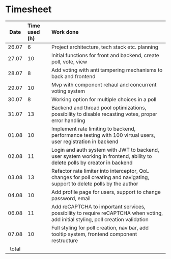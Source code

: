 # Timesheet

| Date  | Time used (h) | Work done                                                                                                                        |
|:-----:|:--------------|:---------------------------------------------------------------------------------------------------------------------------------|
| 26.07 | 6             | Project architecture, tech stack etc. planning                                                                                   |
| 27.07 | 10            | Initial functions for front and backend, create poll, vote, view                                                                 |
| 28.07 | 8             | Add voting with anti tampering mechanisms to back and frontend                                                                   |
| 29.07 | 10            | Mvp with component rehaul and concurrent voting system                                                                           |
| 30.07 | 8             | Working option for multiple choices in a poll                                                                                    |
| 31.07 | 13            | Backend and thread pool optimizations, possibility to disable recasting votes, proper error handling                             |
| 01.08 | 10            | Implement rate limiting to backend, performance testing with 100 virtual users, user registration in backend                     |
| 02.08 | 11            | Login and auth system with JWT to backend, user system working in frontend, ability to delete polls by creator in backend        |
| 03.08 | 13            | Refactor rate limiter into interceptor, QoL changes for poll creating and navigating, support to delete polls by the author      |
| 04.08 | 10            | Add profile page for users, support to change password, email                                                                    |
| 06.08 | 11            | Add reCAPTCHA to important services, possibility to require reCAPTCHA when voting, add initial styling, poll creation validation |
| 07.08 | 10            | Full styling for poll creation, nav bar, add tooltip system, frontend component restructure                                      |
| total |               |                                                                                                                                  |
